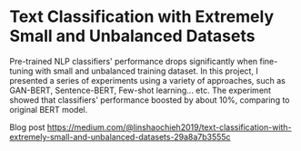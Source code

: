 #  Text Classification with Extremely Small and Unbalanced Datasets

Pre-trained NLP classifiers' performance drops significantly when fine-tuning with small and unbalanced training dataset. In this project, I presented a series of experiments using a variety of approaches, such as GAN-BERT, Sentence-BERT, Few-shot learning... etc. The experiment showed that classifiers' performance boosted by about 10%, comparing to original BERT model.

Blog post
https://medium.com/@linshaochieh2019/text-classification-with-extremely-small-and-unbalanced-datasets-29a8a7b3555c
